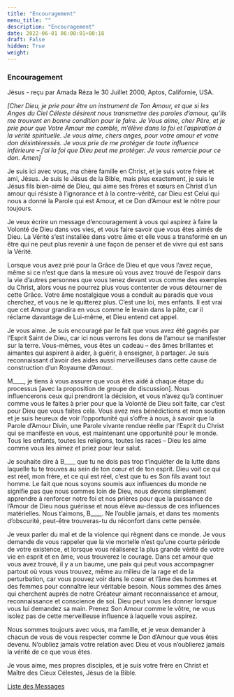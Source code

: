 ```yaml
---
title: "Encouragement"
menu_title: ""
description: "Encouragement"
date: 2022-06-01 06:00:01+00:18
draft: False
hidden: True
weight:
---
```

### Encouragement

Jésus - reçu par Amada Réza le 30 Juillet 2000, Aptos, Californie, USA.

*[Cher Dieu, je prie pour être un instrument de Ton Amour, et que si les Anges du Ciel Céleste désirent nous transmettre des paroles d’amour, qu’ils me trouvent en bonne condition pour le faire. Je Vous aime, cher Père, et je prie pour que Votre Amour me comble, m’élève dans la foi et l’aspiration à la vérité spirituelle. Je vous aime, chers anges, pour votre amour et votre don désintéressés. Je vous prie de me protéger de toute influence inférieure – j’ai la foi que Dieu peut me protéger. Je vous remercie pour ce don. Amen]*

Je suis ici avec vous, ma chère famille en Christ, et je suis votre frère et ami, Jésus. Je suis le Jésus de la Bible, mais plus exactement, je suis le Jésus fils bien-aimé de Dieu, qui aime ses frères et sœurs en Christ d’un amour qui résiste à l’ignorance et à la contre-vérité, car Dieu est Celui qui nous a donné la Parole qui est Amour, et ce Don d’Amour est le nôtre pour toujours.

Je veux écrire un message d’encouragement à vous qui aspirez à faire la Volonté de Dieu dans vos vies, et vous faire savoir que vous êtes aimés de Dieu. La Vérité s’est installée dans votre âme et elle vous a transformé en un être qui ne peut plus revenir à une façon de penser et de vivre qui est sans la Vérité.

Lorsque vous avez prié pour la Grâce de Dieu et que vous l’avez reçue, même si ce n’est que dans la mesure où vous avez trouvé de l’espoir dans la vie d’autres personnes que vous tenez devant vous comme des exemples du Christ, alors vous ne pourrez plus vous contenter de vous détourner de cette Grâce. Votre âme nostalgique vous a conduit au paradis que vous cherchez, et vous ne le quitterez plus. C’est une loi, mes enfants. Il est vrai que cet Amour grandira en vous comme le levain dans la pâte, car il réclame davantage de Lui-même, et Dieu entend cet appel.

Je vous aime. Je suis encouragé par le fait que vous avez été gagnés par l’Esprit Saint de Dieu, car ici nous verrons les dons de l’amour se manifester sur la terre. Vous-mêmes, vous êtes un cadeau – des âmes brillantes et aimantes qui aspirent à aider, à guérir, à enseigner, à partager. Je suis reconnaissant d’avoir des aides aussi merveilleuses dans cette cause de construction d’un Royaume d’Amour.

M____, je tiens à vous assurer que vous êtes aidé à chaque étape du processus [avec la proposition de groupe de discussion]. Nous influencerons ceux qui prendront la décision, et vous n’avez qu’à continuer comme vous le faites à prier pour que la Volonté de Dieu soit faite, car c’est pour Dieu que vous faites cela. Vous avez mes bénédictions et mon soutien et je suis heureux de voir l’opportunité qui s’offre à nous, à savoir que la Parole d’Amour Divin, une Parole vivante rendue réelle par l’Esprit du Christ qui se manifeste en vous, est maintenant une opportunité pour le monde. Tous les enfants, toutes les religions, toutes les races – Dieu les aime comme vous les aimez et priez pour leur salut.

Je souhaite dire à B____ que tu ne dois pas trop t’inquiéter de la lutte dans laquelle tu te trouves au sein de ton cœur et de ton esprit. Dieu voit ce qui est réel, mon frère, et ce qui est réel, c’est que tu es Son fils avant tout homme. Le fait que nous soyons soumis aux influences du monde ne signifie pas que nous sommes loin de Dieu, nous devons simplement apprendre à renforcer notre foi et nos prières pour que la puissance de l’Amour de Dieu nous guérisse et nous élève au-dessus de ces influences matérielles. Nous t’aimons, B____. Ne l’oublie jamais, et dans tes moments d’obscurité, peut-être trouveras-tu du réconfort dans cette pensée.

Je veux parler du mal et de la violence qui règnent dans ce monde. Je vous demande de vous rappeler que la vie mortelle n’est qu’une courte période de votre existence, et lorsque vous réaliserez la plus grande vérité de votre vie en esprit et en âme, vous trouverez le courage. Dans cet amour que vous avez trouvé, il y a un baume, une paix qui peut vous accompagner partout où vous vous trouvez, même au milieu de la rage et de la perturbation, car vous pouvez voir dans le cœur et l’âme des hommes et des femmes pour connaître leur véritable besoin. Nous sommes des âmes qui cherchent auprès de notre Créateur aimant reconnaissance et amour, reconnaissance et conscience de soi. Dieu peut vous les donner lorsque vous lui demandez sa main. Prenez Son Amour comme le vôtre, ne vous isolez pas de cette merveilleuse influence à laquelle vous aspirez.

Nous sommes toujours avec vous, ma famille, et je veux demander à chacun de vous de vous respecter comme le Don d’Amour que vous êtes devenu. N’oubliez jamais votre relation avec Dieu et vous n’oublierez jamais la vérité de ce que vous êtes.

Je vous aime, mes propres disciples, et je suis votre frère en Christ et Maître des Cieux Célestes, Jésus de la Bible.

[Liste des Messages](/fr-contemporary-messages/fr-contemporary-messages-by-date-order/fr-contemporary-messages-2000)

